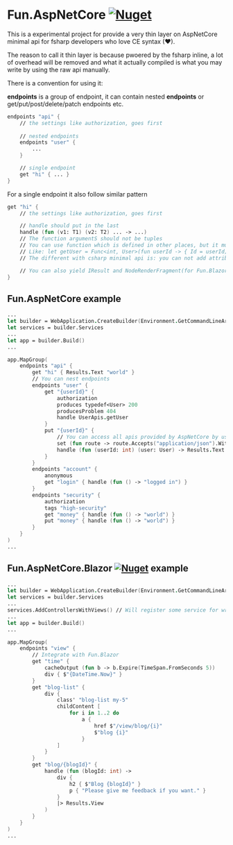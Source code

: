 ﻿# Fun.AspNetCore [![Nuget](https://img.shields.io/nuget/vpre/Fun.AspNetCore)](https://www.nuget.org/packages/Fun.AspNetCore)

This is a experimental project for provide a very thin layer on AspNetCore minimal api for fsharp developers who love CE syntax (❤).

The reason to call it thin layer is because pwoered by the fsharp inline, a lot of overhead will be removed and what it actually compiled is what you may write by using the raw api manually.

There is a convention for using it:

**endpoints** is a group of endpoint, it can contain nested **endpoints** or get/put/post/delete/patch endpoints etc.

```fsharp
endpoints "api" {
    // the settings like authorization, goes first
    
    // nested endpoints
    endpoints "user" {
        ...
    }

    // single endpoint
    get "hi" { ... }
}
```

For a single endpoint it also follow similar pattern

```fsharp
get "hi" {
    // the settings like authorization, goes first

    // handle should put in the last
    handle (fun (v1: T1) (v2: T2) ... -> ...)
    // The function argumentS should not be tuples
    // You can use function which is defined in other places, but it must be defined as Func<_, _>(fun (v1: T1) (v2: T2) ... -> ...).
    // Like: let getUser = Func<int, User>(fun userId -> { Id = userId; Name = "foo" })
    // The different with csharp minimal api is: you can not add attribute to the argument because of fsharp limitation.

    // You can also yield IResult and NodeRenderFragment(for Fun.Blazor) without use handle, they are special
}
```


## Fun.AspNetCore example

```fsharp
...
let builder = WebApplication.CreateBuilder(Environment.GetCommandLineArgs())
let services = builder.Services
...
let app = builder.Build()
...

app.MapGroup(
    endpoints "api" {
        get "hi" { Results.Text "world" }
        // You can nest endpoints
        endpoints "user" {
            get "{userId}" {
                authorization
                produces typedef<User> 200
                producesProblem 404
                handle UserApis.getUser
            }
            put "{userId}" {
                // You can access all apis provided by AspNetCore by use set operation
                set (fun route -> route.Accepts("application/json").WithName("foo"))
                handle (fun (userId: int) (user: User) -> Results.Text $"Updated: {userId} {user.Name}")
            }
        }
        endpoints "account" {
            anonymous
            get "login" { handle (fun () -> "logged in") }
        }
        endpoints "security" {
            authorization
            tags "high-security"
            get "money" { handle (fun () -> "world") }
            put "money" { handle (fun () -> "world") }
        }
    }
)
...
```

## Fun.AspNetCore.Blazor [![Nuget](https://img.shields.io/nuget/vpre/Fun.AspNetCore.Blazor)](https://www.nuget.org/packages/Fun.AspNetCore.Blazor) example

```fsharp
...
let builder = WebApplication.CreateBuilder(Environment.GetCommandLineArgs())
let services = builder.Services
...
services.AddControllersWithViews() // Will register some service for writing dom into response
...
let app = builder.Build()
...

app.MapGroup(
    endpoints "view" {
        // Integrate with Fun.Blazor
        get "time" {
            cacheOutput (fun b -> b.Expire(TimeSpan.FromSeconds 5))
            div { $"{DateTime.Now}" }
        }
        get "blog-list" {
            div {
                class' "blog-list my-5"
                childContent [
                    for i in 1..2 do
                        a {
                            href $"/view/blog/{i}"
                            $"blog {i}"
                        }
                ]
            }
        }
        get "blog/{blogId}" {
            handle (fun (blogId: int) ->
                div {
                    h2 { $"Blog {blogId}" }
                    p { "Please give me feedback if you want." }
                }
                |> Results.View
            )
        }
    }
)
...
```
